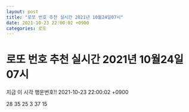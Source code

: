 ```yaml
---
layout: post
title: "로또 번호 추천 실시간 2021년 10월24일07시"
date: 2021-10-23 22:00:02 +0900
categories: 로또
---
```


# 로또 번호 추천 실시간 2021년 10월24일07시

지금 이 시각 행운번호!! 2021-10-23 22:00:02 +0900

 28  35  25  3  37  15 

